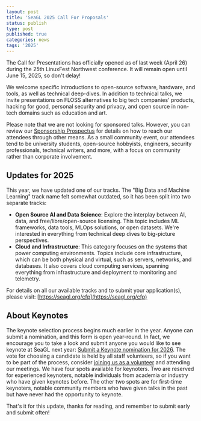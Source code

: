 ```yaml
---
layout: post
title: 'SeaGL 2025 Call For Proposals'
status: publish
type: post
published: true
categories: news
tags: '2025'
---
```


The Call for Presentations has officially opened as of last week (April 26) during the 25th LinuxFest Northwest conference. It will remain open until June 15, 2025, so don't delay!

We welcome specific introductions to open-source software, hardware, and tools, as well as technical deep-dives. In addition to technical talks, we invite presentations on FLOSS alternatives to big tech companies' products, hacking for good, personal security and privacy, and open source in non-tech domains such as education and art.

Please note that we are not looking for sponsored talks. However, you can review our [Sponsorship Prospectus](https://seagl.org/sponsors/SeaGL_Partnership_Sponsor_Prospectus_2025.pdf) for details on how to reach our attendees through other means. As a small community event, our attendees tend to be university students, open-source hobbyists, engineers, security professionals, technical writers, and more, with a focus on community rather than corporate involvement.

## Updates for 2025

This year, we have updated one of our tracks. The "Big Data and Machine Learning" track name felt somewhat outdated, so it has been split into two separate tracks:
- **Open Source AI and Data Science**: Explore the interplay between AI, data, and free/libre/open-source licensing. This topic includes ML frameworks, data tools, MLOps solutions, or open datasets. We're interested in everything from technical deep dives to big-picture perspectives.
- **Cloud and Infrastructure**: This category focuses on the systems that power computing environments. Topics include core infrastructure, which can be both physical and virtual, such as servers, networks, and databases. It also covers cloud computing services, spanning everything from infrastructure and deployment to monitoring and telemetry.

For details on all our available tracks and to submit your application(s), please visit: [https://seagl.org/cfp](https://seagl.org/cfp)

## About Keynotes

The keynote selection process begins much earlier in the year. Anyone can submit a nomination, and this form is open year-round. In fact, we encourage you to take a look and submit anyone you would like to see keynote at SeaGL next year: [Submit a Keynote nomination for 2026](https://seagl.org/keynote_suggestions). The vote for choosing a candidate is held by all staff volunteers, so if you want to be part of the process, consider [joining us as a volunteer](https://seagl.org/get_involved) and attending our meetings. We have four spots available for keynoters. Two are reserved for experienced keynoters, notable individuals from academia or industry who have given keynotes before. The other two spots are for first-time keynoters, notable community members who have given talks in the past but have never had the opportunity to keynote. 

That's it for this update, thanks for reading, and remember to submit early and submit often!
